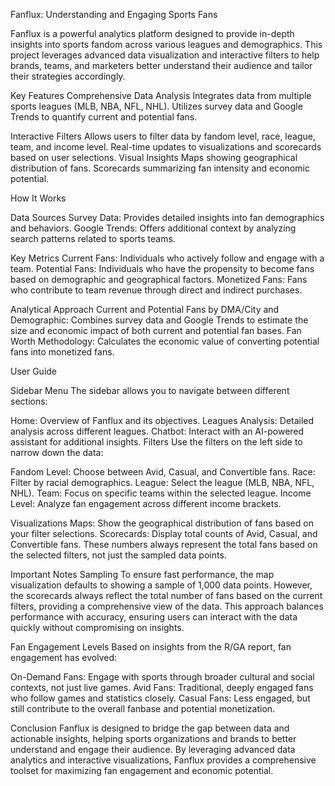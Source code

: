 Fanflux: Understanding and Engaging Sports Fans

Fanflux is a powerful analytics platform designed to provide in-depth insights into sports fandom across various leagues and demographics. This project leverages advanced data visualization and interactive filters to help brands, teams, and marketers better understand their audience and tailor their strategies accordingly.

Key Features
Comprehensive Data Analysis
Integrates data from multiple sports leagues (MLB, NBA, NFL, NHL).
Utilizes survey data and Google Trends to quantify current and potential fans.

Interactive Filters
Allows users to filter data by fandom level, race, league, team, and income level.
Real-time updates to visualizations and scorecards based on user selections.
Visual Insights
Maps showing geographical distribution of fans.
Scorecards summarizing fan intensity and economic potential.

How It Works

Data Sources
Survey Data: Provides detailed insights into fan demographics and behaviors.
Google Trends: Offers additional context by analyzing search patterns related to sports teams.

Key Metrics
Current Fans: Individuals who actively follow and engage with a team.
Potential Fans: Individuals who have the propensity to become fans based on demographic and geographical factors.
Monetized Fans: Fans who contribute to team revenue through direct and indirect purchases.

Analytical Approach
Current and Potential Fans by DMA/City and Demographic: Combines survey data and Google Trends to estimate the size and economic impact of both current and potential fan bases.
Fan Worth Methodology: Calculates the economic value of converting potential fans into monetized fans.

User Guide

Sidebar Menu
The sidebar allows you to navigate between different sections:

Home: Overview of Fanflux and its objectives.
Leagues Analysis: Detailed analysis across different leagues.
Chatbot: Interact with an AI-powered assistant for additional insights.
Filters
Use the filters on the left side to narrow down the data:

Fandom Level: Choose between Avid, Casual, and Convertible fans.
Race: Filter by racial demographics.
League: Select the league (MLB, NBA, NFL, NHL).
Team: Focus on specific teams within the selected league.
Income Level: Analyze fan engagement across different income brackets.

Visualizations
Maps: Show the geographical distribution of fans based on your filter selections.
Scorecards: Display total counts of Avid, Casual, and Convertible fans. These numbers always represent the total fans based on the selected filters, not just the sampled data points.

Important Notes
Sampling
To ensure fast performance, the map visualization defaults to showing a sample of 1,000 data points. However, the scorecards always reflect the total number of fans based on the current filters, providing a comprehensive view of the data. This approach balances performance with accuracy, ensuring users can interact with the data quickly without compromising on insights.

Fan Engagement Levels
Based on insights from the R/GA report, fan engagement has evolved:

On-Demand Fans: Engage with sports through broader cultural and social contexts, not just live games.
Avid Fans: Traditional, deeply engaged fans who follow games and statistics closely.
Casual Fans: Less engaged, but still contribute to the overall fanbase and potential monetization.

Conclusion
Fanflux is designed to bridge the gap between data and actionable insights, helping sports organizations and brands to better understand and engage their audience. By leveraging advanced data analytics and interactive visualizations, Fanflux provides a comprehensive toolset for maximizing fan engagement and economic potential.
